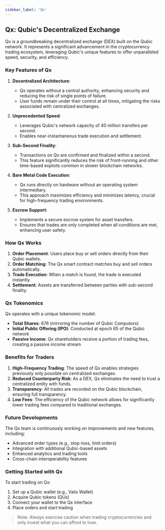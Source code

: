 ```yaml
---
sidebar_label: 'Qx'
---
```


## Qx: Qubic's Decentralized Exchange

Qx is a groundbreaking decentralized exchange (DEX) built on the Qubic network. It represents a significant advancement in the cryptocurrency trading ecosystem, leveraging Qubic's unique features to offer unparalleled speed, security, and efficiency.

### Key Features of Qx

1. **Decentralized Architecture**: 
   - Qx operates without a central authority, enhancing security and reducing the risk of single points of failure.
   - User funds remain under their control at all times, mitigating the risks associated with centralized exchanges.

2. **Unprecedented Speed**:
   - Leverages Qubic's network capacity of 40 million transfers per second.
   - Enables near-instantaneous trade execution and settlement.

3. **Sub-Second Finality**:
   - Transactions on Qx are confirmed and finalized within a second.
   - This feature significantly reduces the risk of front-running and other time-based exploits common in slower blockchain networks.

4. **Bare Metal Code Execution**:
   - Qx runs directly on hardware without an operating system intermediary.
   - This approach maximizes efficiency and minimizes latency, crucial for high-frequency trading environments.

5. **Escrow Support**:
   - Implements a secure escrow system for asset transfers.
   - Ensures that trades are only completed when all conditions are met, enhancing user safety.

### How Qx Works

1. **Order Placement**: Users place buy or sell orders directly from their Qubic wallets.
2. **Order Matching**: The Qx smart contract matches buy and sell orders automatically.
3. **Trade Execution**: When a match is found, the trade is executed instantly.
4. **Settlement**: Assets are transferred between parties with sub-second finality.

### Qx Tokenomics

Qx operates with a unique tokenomic model:

- **Total Shares**: 676 (mirroring the number of Qubic Computors)
- **Initial Public Offering (IPO)**: Conducted at epoch 65 of the Qubic network
- **Passive Income**: Qx shareholders receive a portion of trading fees, creating a passive income stream

### Benefits for Traders

1. **High-Frequency Trading**: The speed of Qx enables strategies previously only possible on centralized exchanges.
2. **Reduced Counterparty Risk**: As a DEX, Qx eliminates the need to trust a centralized entity with funds.
3. **Transparency**: All trades are recorded on the Qubic blockchain, ensuring full transparency.
4. **Low Fees**: The efficiency of the Qubic network allows for significantly lower trading fees compared to traditional exchanges.

### Future Developments

The Qx team is continuously working on improvements and new features, including:

- Advanced order types (e.g., stop-loss, limit orders)
- Integration with additional Qubic-based assets
- Enhanced analytics and trading tools
- Cross-chain interoperability features

### Getting Started with Qx

To start trading on Qx:

1. Set up a Qubic wallet (e.g., Valis Wallet)
2. Acquire Qubic tokens (QUs)
3. Connect your wallet to the Qx interface
4. Place orders and start trading

> Note: Always exercise caution when trading cryptocurrencies and only invest what you can afford to lose.
